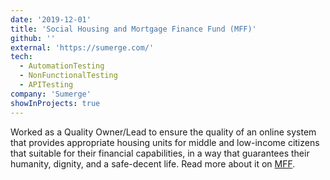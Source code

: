 ```yaml
---
date: '2019-12-01'
title: 'Social Housing and Mortgage Finance Fund (MFF)'
github: ''
external: 'https://sumerge.com/'
tech:
  - AutomationTesting
  - NonFunctionalTesting
  - APITesting
company: 'Sumerge'
showInProjects: true
---
```


Worked as a Quality Owner/Lead to ensure the quality of an online system that provides appropriate housing units for middle and low-income citizens that suitable for their financial capabilities, in a way that guarantees their humanity, dignity, and a safe-decent life. Read more about it on [MFF](https://www.shmff.gov.eg/wps/portal/MFF/Home/).
